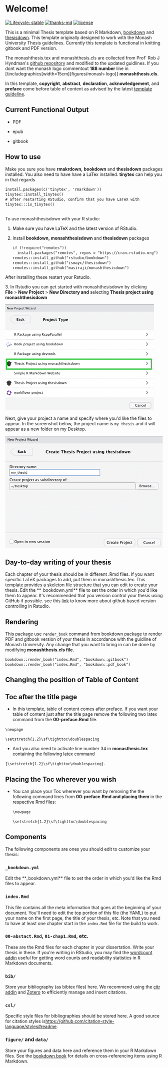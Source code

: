 # Welcome!

<!-- badges: start -->

[![Lifecycle: stable](https://img.shields.io/badge/lifecycle-stable-brightgreen.svg)](https://lifecycle.r-lib.org/articles/stages.html#stable) [![thanks-md](https://img.shields.io/badge/THANKS-md-ff69b4.svg)](THANKS.md) [![license](https://img.shields.io/badge/license-MIT%20+%20file%20LICENSE-lightgrey.svg)](https://choosealicense.com/)

<!-- badges: end -->

This is a minimal Thesis template based on R Markdown, [bookdown](https://github.com/rstudio/bookdown) and [thesisdown](https://github.com/ismayc/thesisdown). This template originally designed to work with the Monash University Thesis guidelines. Currently this template is functional in knitting gitbook and PDF version.

The monashthesis.tex and monashthesis.cls are collected from Prof' Rob J Hyndman's [github repository](https://github.com/robjhyndman/MonashThesis) and modified to the updated guidlines. If you dont want the monash logo commentout **188 number** line in [\\includegraphics[width=15cm]{figures/monash-logo}] **monashthesis.cls**.

In this template, **copyright**, **abstract**, **declaration**, **acknowledgement**, and **preface** come before table of content as advised by the latest [template guideline](https://www.intranet.monash/graduate-research/assets/pdf/template-thesis-preliminary-pages-10.docx).

## Current Functional Output

-   PDF

-   epub

-   gitbook

## How to use

Make you sure you have **rmakrdown,** **bookdown** and **thesisdown** packages installed. You also need to have have a LaTex installed. **tinytex** can help you in that regards

```{r}
install.packages(c('tinytex', 'rmarkdown'))
tinytex::install_tinytex()
# after restarting RStudio, confirm that you have LaTeX with
tinytex:::is_tinytex()


```

To use monashthesisdown with your R studio:

1.  Make sure you have LaTeX and the latest version of RStudio.

2.  Install **bookdown, monashthesisdown** and **thesisdown** packages

    ```{r}
    if (!require("remotes")) 
      install.packages("remotes", repos = "https://cran.rstudio.org")
    remotes::install_github("rstudio/bookdown")
    remotes::install_github("ismayc/thesisdown")
    remotes::install_github("masiraji/monashthesisdown")

    ```

After installing these restart your Rstudio.

3\. In Rstudio you can get started with monashthesisdown by clicking **File** > **New Project** > **New Directory and** selecting **Thesis project using monashthesisdown**

![](man/figures/demo_1.jpg)

Next, give your project a name and specify where you'd like the files to appear. In the screenshot below, the project name is `my_thesis` and it will appear as a new folder on my Desktop.

![](man/figures/demo_2.jpg)

## **Day-to-day writing of your thesis**

Each chapter of your thesis should be in different .Rmd files. If you want specific LaTeX packages to add, put them in monashthesis.tex. This template provides a skeleton file structure that you can edit to create your thesis. Edit the \*\*\_bookdown.yml\*\* file to set the order in which you'd like them to appear. It's recommended that you version control your thesis using GitHub if possible. see this [link](https://happygitwithr.com) to know more about github based version controlling in Rstudio.

## **Rendering**

This package use `render_book` command from bookdown package to render PDF and gitbook version of your thesis in accordance with the guidline of Monash University. Any change that you want to bring in can be done by modifying **monashthesis.cls file.**

```{r}
bookdown::render_book("index.Rmd", "bookdown::gitbook")
bookdown::render_book("index.Rmd", "bookdown::pdf_book")

```

## **Changing the position of Table of Content**

## Toc after the title page

-   In this template, table of content comes after preface. If you want your table of content just after the title page remove the following two latex command from the **00-preface.Rmd** file.

`\newpage`

`\setstretch{1.2}\sf\tighttoc\doublespacing`

-   And you also need to activate line number 34 in **monasthesis.tex** containing the following latex command

`{\setstretch{1.2}\sf\tighttoc\doublespacing}`.

## Placing the Toc wherever you wish

-   You can place your Toc wherever you want by removing the the following command lines from **00-preface.Rmd and placing them** in the respective Rmd files:

    `\newpage`

    `\setstretch{1.2}\sf\tighttoc\doublespacing`

## **Components**

The following components are ones you should edit to customize your thesis:

### **`_bookdown.yml`**

Edit the \*\*\_bookdown.yml\*\* file to set the order in which you'd like the Rmd files to appear.

### **`index.Rmd`**

This file contains all the meta information that goes at the beginning of your document. You'll need to edit the top portion of this file (the YAML) to put your name on the first page, the title of your thesis, etc. Note that you need to have at least one chapter start in the `index.Rmd` file for the build to work.

### **`00-abstact.Rmd`, `01-chap1.Rmd`, etc.**

These are the Rmd files for each chapter in your dissertation. Write your thesis in these. If you're writing in RStudio, you may find the [wordcount addin](https://github.com/benmarwick/wordcountaddin) useful for getting word counts and readability statistics in R Markdown documents.

### **`bib/`**

Store your bibliography (as bibtex files) here. We recommend using the [citr addin](https://github.com/crsh/citr) and [Zotero](https://www.zotero.org/) to efficiently manage and insert citations.

### **`csl/`**

Specific style files for bibliographies should be stored here. A good source for citation styles is<https://github.com/citation-style-language/styles#readme>.

### **`figure/` and `data/`**

Store your figures and data here and reference them in your R Markdown files. See the [bookdown book](https://bookdown.org/yihui/bookdown/) for details on cross-referencing items using R Markdown.
